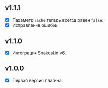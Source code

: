 ## v1.1.1

- [x] Параметр `cache` теперь всегда равен `false`;
- [x] Исправление ошибок.

## v1.1.0

- [x] Интеграция Snakeskin v6.

## v1.0.0

- [x] Первая версия плагина.
